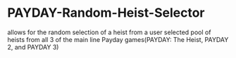 # PAYDAY-Random-Heist-Selector
allows for the random selection of a heist from a user selected pool of heists from all 3 of the main line Payday games(PAYDAY: The Heist, PAYDAY 2, and PAYDAY 3)

